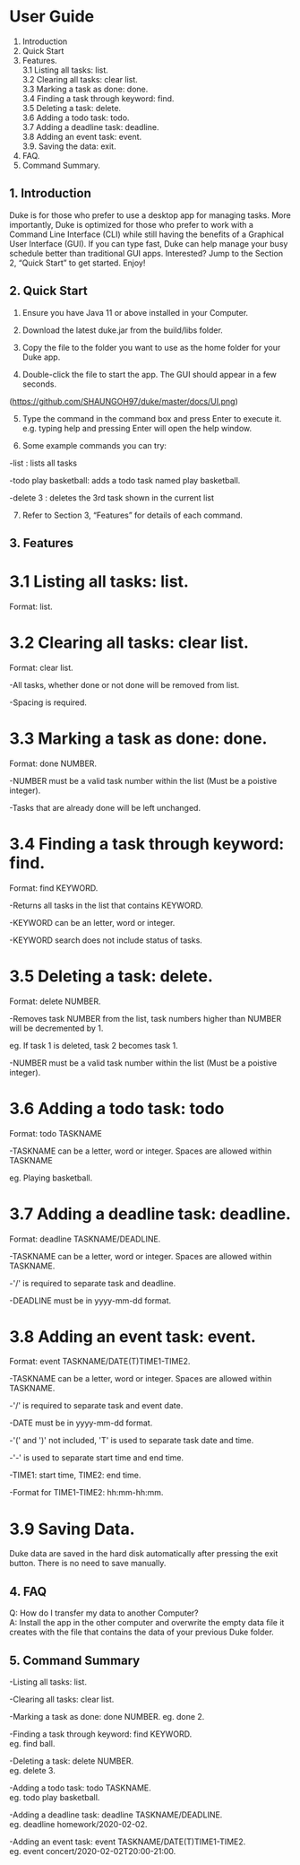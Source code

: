 # User Guide
1. Introduction
2. Quick Start
3. Features.    
3.1 Listing all tasks: list.    
3.2 Clearing all tasks: clear list.       
3.3 Marking a task as done: done.  
3.4 Finding a task through keyword: find.  
3.5 Deleting a task: delete.  
3.6 Adding a todo task: todo.  
3.7 Adding a deadline task: deadline.  
3.8 Adding an event task: event.  
3.9. Saving the data: exit.  
4. FAQ.  
5. Command Summary.  

## 1. Introduction
Duke is for those who prefer to use a desktop app for managing tasks. More importantly, Duke is optimized for those who prefer to work with a Command Line Interface (CLI) while still having the benefits of a Graphical User Interface (GUI). If you can type fast, Duke can help manage your busy schedule better than traditional GUI apps. Interested? Jump to the Section 2, “Quick Start” to get started. Enjoy!

## 2. Quick Start 
1) Ensure you have Java 11 or above installed in your Computer.

2) Download the latest duke.jar from the build/libs folder.

3) Copy the file to the folder you want to use as the home folder for your Duke app.

4) Double-click the file to start the app. The GUI should appear in a few seconds.

(https://github.com/SHAUNGOH97/duke/master/docs/UI.png)

5) Type the command in the command box and press Enter to execute it.
e.g. typing help and pressing Enter will open the help window.

6) Some example commands you can try:

-list : lists all tasks

-todo play basketball: adds a todo task named play basketball.

-delete 3 : deletes the 3rd task shown in the current list

7) Refer to Section 3, “Features” for details of each command.


## 3. Features

# 3.1 Listing all tasks: list.  
Format: list.  

# 3.2 Clearing all tasks: clear list.  
Format: clear list.  

-All tasks, whether done or not done will be removed from list. 

-Spacing is required.  

# 3.3 Marking a task as done: done.  
Format: done NUMBER.  

-NUMBER must be a valid task number within the list (Must be a poistive integer). 

-Tasks that are already done will be left unchanged.  

# 3.4 Finding a task through keyword: find.  
Format: find KEYWORD.  

-Returns all tasks in the list that contains KEYWORD.

-KEYWORD can be an letter, word or integer.  

-KEYWORD search does not include status of tasks.  


# 3.5 Deleting a task: delete.  
Format: delete NUMBER.  

-Removes task NUMBER from the list, task numbers higher than NUMBER will be decremented by 1.  

eg. If task 1 is deleted, task 2 becomes task 1.  

-NUMBER must be a valid task number within the list (Must be a poistive integer).  

# 3.6 Adding a todo task: todo
Format: todo TASKNAME

-TASKNAME can be a letter, word or integer. Spaces are allowed within TASKNAME

eg. Playing basketball.  

# 3.7 Adding a deadline task: deadline.  
Format: deadline TASKNAME/DEADLINE.  

-TASKNAME can be a letter, word or integer. Spaces are allowed within TASKNAME. 

-'/' is required to separate task and deadline.  

-DEADLINE must be in yyyy-mm-dd format.  

# 3.8 Adding an event task: event.  
Format: event TASKNAME/DATE(T)TIME1-TIME2.   

-TASKNAME can be a letter, word or integer. Spaces are allowed within TASKNAME. 

-'/' is required to separate task and event date.  

-DATE must be in yyyy-mm-dd format.  

-'(' and ')' not included, 'T' is used to separate task date and time.  

-'-' is used to separate start time and end time.  

-TIME1: start time, TIME2: end time.  

-Format for TIME1-TIME2: hh:mm-hh:mm.  

# 3.9 Saving Data.  
Duke data are saved in the hard disk automatically after pressing the exit button.
There is no need to save manually.

## 4. FAQ
Q: How do I transfer my data to another Computer?   
A: Install the app in the other computer and overwrite the empty data file it creates with the file that contains the data of your previous Duke folder.

## 5. Command Summary
-Listing all tasks: list. 

-Clearing all tasks: clear list.  

-Marking a task as done: done NUMBER. 
eg. done 2.  

-Finding a task through keyword: find KEYWORD.  
eg. find ball.  

-Deleting a task: delete NUMBER.  
eg. delete 3.  

-Adding a todo task: todo TASKNAME.  
eg. todo play basketball.  

-Adding a deadline task: deadline TASKNAME/DEADLINE.  
eg. deadline homework/2020-02-02.  

-Adding an event task: event TASKNAME/DATE(T)TIME1-TIME2.  
eg. event concert/2020-02-02T20:00-21:00.  



